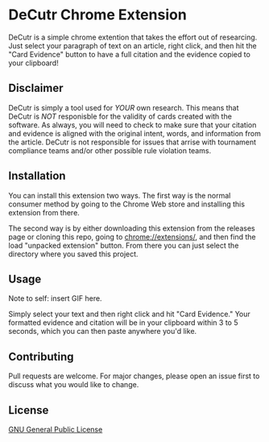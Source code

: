 # DeCutr Chrome Extension

DeCutr is a simple chrome extention that takes the effort out of researcing. Just select your paragraph of text on an article, right click, and then hit the "Card Evidence" button to have a full citation and the evidence copied to your clipboard!

## Disclaimer 

DeCutr is simply a tool used for *YOUR* own research. This means that DeCutr is *NOT* responisble for the validity of cards created with the software. As always, you will need to check to make sure that your citation and evidence is aligned with the original intent, words, and information from the article. DeCutr is not responsible for issues that arrise with tournament compliance teams and/or other possible rule violation teams. 

## Installation

You can install this extension two ways. The first way is the normal consumer method by going to the Chrome Web store and installing this extension from there. 

The second way is by either downloading this extension from the releases page or cloning this repo, going to [chrome://extensions/](chrome://extensions/), and then find the load "unpacked extension" button. From there you can just select the directory where you saved this project.

## Usage

Note to self: insert GIF here.

Simply select your text and then right click and hit "Card Evidence." Your formatted evidence and citation will be in your clipboard within 3 to 5 seconds, which you can then paste anywhere you'd like.

## Contributing
Pull requests are welcome. For major changes, please open an issue first to discuss what you would like to change.


## License
[GNU General Public License](https://www.gnu.org/licenses/gpl-3.0.en.html)